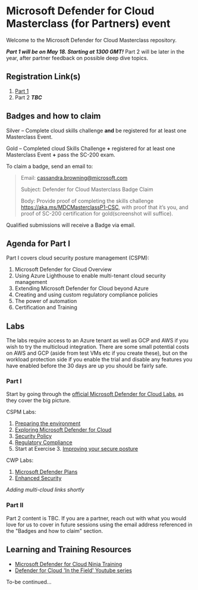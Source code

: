 # Microsoft Defender for Cloud Masterclass (for Partners) event

Welcome to the Microsoft Defender for Cloud Masterclass repository.

***Part 1 will be on May 18. Starting at 1300 GMT!*** Part 2 will be later in the year, after partner feedback on possible deep dive topics.

## Registration Link(s)
1. [Part 1](https://aka.ms/MCDCMasterclassP1-Reg)
2. Part 2 ***TBC***

## Badges and how to claim
Silver – Complete cloud skills challenge **and** be registered for at least one Masterclass Event.

Gold – Completed cloud Skills Challenge **+** registered for at least one Masterclass Event **+** pass the SC-200 exam.

To claim a badge, send an email to:

 > Email: cassandra.browning@microsoft.com
 > 
 > Subject: Defender for Cloud Masterclass Badge Claim
 > 
 > Body: Provide proof of completing the skills challenge https://aka.ms/MDCMasterclassP1-CSC, with proof that it’s you, and proof of SC-200 certification for gold(screenshot will suffice).

Qualified submissions will receive a Badge via email.

## Agenda for Part I
Part I covers cloud security posture management (CSPM):
1. Microsoft Defender for Cloud Overview
2. Using Azure Lighthouse to enable multi-tenant cloud security management
3. Extending Microsoft Defender for Cloud beyond Azure
4. Creating and using custom regulatory compliance policies
5. The power of automation
6. Certification and Training

## Labs
The labs require access to an Azure tenant as well as GCP and AWS if you wish to try the multicloud integration. There are some small potential costs on AWS and GCP (aside from test VMs etc if you create these), but on the workload protection side if you enable the trial and disable any features you have enabled before the 30 days are up you should be fairly safe.

### Part I
Start by going  through the [official Microsoft Defender for Cloud Labs](https://github.com/Azure/Microsoft-Defender-for-Cloud/tree/main/Labs), as they cover the big picture.

CSPM Labs:
1. [Preparing the environment](https://github.com/Azure/Microsoft-Defender-for-Cloud/blob/main/Labs/Modules/Module-1-Preparing-the-Environment.md)
2. [Exploring Microsoft Defender for Cloud](https://github.com/Azure/Microsoft-Defender-for-Cloud/blob/main/Labs/Modules/Module-2-Exploring-Azure-Security-Center.md)
3. [Security Policy](https://github.com/Azure/Microsoft-Defender-for-Cloud/blob/main/Labs/Modules/Module-3-ASC-Security-Policy.md)
4. [Regulatory Compliance](https://github.com/Azure/Microsoft-Defender-for-Cloud/blob/main/Labs/Modules/Module-4-Regulatory-Compliance.md)
5. Start at Exercise 3. [Improving your secure posture](https://github.com/Azure/Microsoft-Defender-for-Cloud/blob/main/Labs/Modules/Module-5-Improving-your-Secure-Posture.md#exercise-3-automate-recommendations-with-workflow-automation)

CWP Labs:
1. [Microsoft Defender Plans](https://github.com/Azure/Microsoft-Defender-for-Cloud/blob/main/Labs/Modules/Module-6-Azure-Defender.md)
2. [Enhanced Security](https://github.com/Azure/Microsoft-Defender-for-Cloud/blob/main/Labs/Modules/Module-8-Advance-Cloud-Defense.md)

*Adding multi-cloud links shortly*

### Part II
Part 2 content is TBC. If you are a partner, reach out with what you would love for us to cover in future sessions using the email address referenced in the "Badges and how to claim" section.


## Learning and Training Resources
 - [Microsoft Defender for Cloud Ninja Training](http://aka.ms/ascninja)
 - [Defender for Cloud 'In the Field' Youtube series](https://www.youtube.com/hashtag/mdfcinthefield)

To-be continued...
